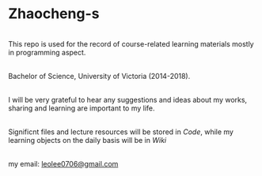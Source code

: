# Zhaocheng-s
<br/>This repo is used for the record of course-related learning materials mostly in programming aspect.

<br/>Bachelor of Science, University of Victoria (2014-2018).

<br/>I will be very grateful to hear any suggestions and ideas about my works, sharing and learning are important to my life.

<br/>Significnt files and lecture resources will be stored in *Code*, while my learning objects on the daily basis will be in *Wiki*

<br/>my email: leolee0706@gmail.com
